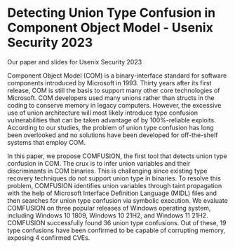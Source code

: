 # Detecting Union Type Confusion in Component Object Model - Usenix Security 2023



Our paper and slides for Usenix Security 2023


Component Object Model (COM) is a binary-interface standard for software components introduced by Microsoft in 1993. Thirty years after its first release, COM is still the basis to support many other core technologies of Microsoft. COM developers used many unions rather than structs in the coding to conserve memory in legacy computers. However, the excessive use of union architecture will most likely introduce type confusion vulnerabilities that can be taken advantage of by 100%-reliable exploits. According to our studies, the problem of union type confusion has long been overlooked and no solutions have been developed for off-the-shelf systems that employ COM.

In this paper, we propose COMFUSION, the first tool that detects union type confusion in COM. The crux is to infer union variables and their discriminants in COM binaries. This is challenging since existing type recovery techniques do not support union type in binaries. To resolve this problem, COMFUSION identifies union variables through taint propagation with the help of Microsoft Interface Definition Language (MIDL) files and then searches for union type confusion via symbolic execution. We evaluate COMFUSION on three popular releases of Windows operating system, including Windows 10 1809, Windows 10 21H2, and Windows 11 21H2. COMFUSION successfully found 36 union type confusions. Out of these, 19 type confusions have been confirmed to be capable of corrupting memory, exposing 4 confirmed CVEs.
